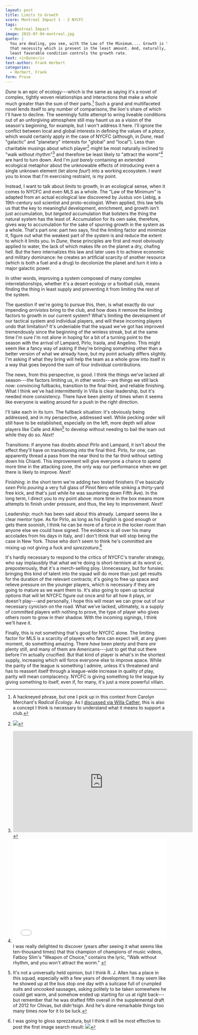 ```yaml
---
layout: post
title: Limits to Growth
score: Montreal Impact 1 - 2 NYCFC
tags: 
  - Montreal Impact
image: 2015-07-04-montreal.jpg
quote: |
  You are dealing, you see, with the Law of the Minimum.... Growth is limited by
  that necessity which is present in the least amount. And, naturally, the
  least favorable condition controls the growth rate.
text: <i>Dune</i>
text-author: Frank Herbert
categories:
  - Herbert, Frank
form: Prose
---
```


*Dune* is an epic of ecology---which is the same as saying it's a novel of complex, tightly woven
relationships and interactions that make a *whole* much greater than the sum of their 
parts.[^1] Such a grand and multifaceted novel lends itself to any number of comparisons, the lion's
share of which I'll have to decline. The seemingly futile attempt to wring
liveable conditions out of an unforgiving atmosphere still may haunt us as a vision
of the season's beginning, for example, but I won't address it here. I'll ignore the conflict between local and global
interests in defining the values of a *place*, which would certainly apply in the case of NYCFC (although, in *Dune*, read "galactic" and "planetary" interests for "global" and "local").
Less than charitable musings about which player[^a] might be most naturally
inclined to 
"walk without rhythm"[^b] and therefore be least likely to "attract the worm"[^c] are hard to turn
down. And I'm *just barely* containing an extended ecological metaphor about the unknowable effects of
introducing even a single unknown element (let alone *four*!) into a working ecosystem. I want you to know that I'm exercising restraint, is my
point.

Instead, I want to talk about *limits* to growth, in an ecological sense, when it comes to NYCFC and even MLS as a whole.<!--break-->
The "Law of the Minimum" is adapted from an actual ecological law discovered by Justus von Liebig, a 19th-century soil scientist and proto-ecologist. 
When applied, this law tells us that the key to meaningful development, enrichment, and growth isn't just accumulation, but
*targeted* accumulation that bolsters the thing the natural system has the least of. Accumulation for its own sake, 
therefore, gives way to accumulation for the sake of spurring growth in the
system as a whole. That's part
one: part two says, find the limiting factor and minimize it, figure out what the
weakest part of the system is and reduce the extent to which it limits you. In
*Dune*, these principles are first and most obviously applied to water, the lack of which makes life on the
planet a dry, chafing hell. But the hero internalizes this law and later uses it to
achieve economic and military dominance: he creates an artificial scarcity of another resource
(which is both a fuel and a drug) to
decolonize the planet and turn it into a major galactic power.

In other words, improving a system composed of many complex interrelationships, whether
it's a desert ecology or a football club, means finding the thing in least
supply and preventing it from limiting the rest of the system.

The question if we're going to pursue this, then, is what exactly do our impending *arrivistes* bring to the club, and how does
it remove the limiting factors to growth in our current system? What's limiting the development of our
tactical system and individual players, and will these incoming players undo
that limitation? It's undeniable that the
squad we've got has improved tremendously since the beginning of the winless
streak, but at the same time I'm sure I'm not alone in hoping for a bit of a
turning point to the season with the arrival of Lampard, Pirlo, Iraola, and Angelino.
This might seem like a fancy way of asking if they're bringing something other
than a better version of what we already have, but my point actually differs slightly. I'm asking if what they
bring will help the team as a whole grow into itself in a way that goes beyond
the sum of four individual contributions.

The news, from this perspective, is good. I think the things we've lacked all season---the factors limiting us, in other
words---are things we still lack now: convincing
fullbacks, transition to the final third, and reliable finishing. What I think we've had intermittently in Villa is
clear leadership, but it's needed more consistency. There have been plenty of times when it seems like everyone is
waiting around for a push in the right direction. 

I'll take each in its turn. The
fullback situation: it's obviously being addressed, and in my perspective, addressed well. While pecking order will still
have to be established, especially on the left, more depth will allow players like Calle and Allen[^2] 
to develop without needing to bail the team out while they do so.
*Next!* 

Transitions: if anyone has doubts about Pirlo and Lampard, it isn't about the effect
they'll have on transitioning into the final third. Pirlo, for one, can apparently thread a pass from
the near third to the far third without setting down his Chianti. This
improvement 
will give everyone a chance to spend more time in the attacking
zone, the only way our performance when we get there is likely to improve.
*Next!* 

Finishing: in the short term we're adding two tested finishers (I've basically
*seen* Pirlo *pouring* a very full glass of Pinot Nero while sinking a thirty-yard free kick, and
that's just while he was sauntering down Fifth Ave). In the long term, I direct
you to my point
above: more time in the box means more attempts to finish under pressure,
and thus, the key to improvement. *Next!* 

Leadership: much has been said about this already.
Lampard seems like a clear mentor type. As for Pirlo, as long as his English is
good enough or gets there soonish, I think he can be more of a force in the locker room
than anyone else we could have signed. The evidence is all over his many accolades from
his days in Italy, and I don't think that will stop being the case in New
York.
Those who don't seem to think he's committed are mixing up not giving a fuck
and *sprezzatura*.[^3]

It's hardly necessary to respond to the critics of NYCFC's transfer strategy,
who say implausibly that what we're doing is short-termism at its worst or, preposterously, that it's a
merch-selling ploy. Unnecessary, but for funsies: bringing this kind of talent
into the squad will do more than just get results for the duration of the
relevant contracts; it's going to free up space and relieve pressure on the 
younger players, which is necessary if they are going to mature as we want them to.
It's also going to open up tactical options that will let NYCFC figure out once
and for all how it plays, or doesn't play---and personally, I hope this will
mean we can grow out of our necessary cynicism on the road. What we've lacked,
ultimately, is a supply of committed players with nothing to prove, the type of
player who gives others room to grow in their shadow. With the incoming
signings, I think we'll have it.

Finally, this is not something that's good for NYCFC alone. The limiting factor for MLS
is a scarcity of players who fans can expect will, at any given moment, do
something amazing. There *have* been plenty and there *are* plenty still, and
many of them are Americans---just to get that out there before I'm actually
crucified. But that kind of player is what's in the shortest supply, increasing
which will force everyone else to improve apace. While the parity of the league is something I
admire, unless it's threatened and has to reassert itself through a
league-wide increase in quality of play, parity will mean complacency. NYCFC is
giving something to the league by giving something to itself, even if, for
many, it's just a more powerful villain.

[^1]: A hackneyed phrase, but one I pick up in this context from Carolyn Merchant's *Radical Ecology*. As I [discussed via Willa Cather](http://www.hudsonriverblue.com/2015/5/6/8561615/whats-in-a-club-culture-nycfc-vs-willa-cather), this is also a concept I think is necessary to understand what it means to support a club.

[^2]: It's not a universally held opinion, but I think R. J. Allen has a place in this squad, especially with a few years of development. It may seem like he showed up at the bus stop one day with a suitcase full of crumpled suits and uncooked sausages, asking politely to be taken somewhere he could get warm, and somehow ended up starting for us at right back---but remember that he was drafted fifth overall in the supplemental draft of 2012 for Chivas, but didn'tsign. And he's done remarkable things too many times now for it to be luck.

[^3]: I was going to gloss sprezzatura, but I think it will be most effective to post the first image search result: ![](/images/sprezzatura.jpg)

[^a]: ![](/images/nemec.jpg)

[^b]: <iframe width="560" height="315" src="https://www.youtube.com/embed/dt0WoO7cZJ8" frameborder="0" allowfullscreen></iframe>

[^c]:  <iframe src="//giphy.com/embed/znUeZ8YoAyuT6" width="480" height="323" frameBorder="0" style="max-width: 100%" class="giphy-embed" webkitAllowFullScreen mozallowfullscreen allowFullScreen></iframe> I was really delighted to discover (years after seeing it what seems like ten-thousand times) that this champion of champions of music videos, Fatboy Slim's "Weapon of Choice," contains the lyric, "Walk without rhythm, and you won't attract the worm." 

